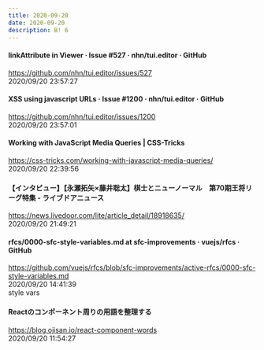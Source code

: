 ```yaml
---
title: 2020-09-20
date: 2020-09-20
description: B! 6
---
```


#### linkAttribute in Viewer · Issue #527 · nhn/tui.editor · GitHub
https://github.com/nhn/tui.editor/issues/527<br>
2020/09/20 23:57:27<br>


#### XSS using javascript URLs · Issue #1200 · nhn/tui.editor · GitHub
https://github.com/nhn/tui.editor/issues/1200<br>
2020/09/20 23:57:01<br>


#### Working with JavaScript Media Queries | CSS-Tricks
https://css-tricks.com/working-with-javascript-media-queries/<br>
2020/09/20 22:39:56<br>


#### 【インタビュー】【永瀬拓矢×藤井聡太】棋士とニューノーマル　第70期王将リーグ特集 - ライブドアニュース
https://news.livedoor.com/lite/article_detail/18918635/<br>
2020/09/20 21:49:21<br>


#### rfcs/0000-sfc-style-variables.md at sfc-improvements · vuejs/rfcs · GitHub
https://github.com/vuejs/rfcs/blob/sfc-improvements/active-rfcs/0000-sfc-style-variables.md<br>
2020/09/20 14:41:39<br>
style vars


#### Reactのコンポーネント周りの用語を整理する
https://blog.ojisan.io/react-component-words<br>
2020/09/20 11:54:27<br>


